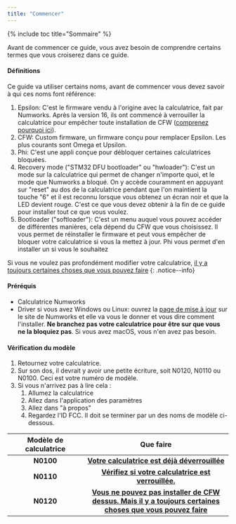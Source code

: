 ```yaml
---
title: "Commencer"
---
```


{% include toc title="Sommaire" %}

Avant de commencer ce guide, vous avez besoin de comprendre certains termes que vous croiserez dans ce guide.

#### Définitions

Ce guide va utiliser certains noms, avant de commencer vous devez savoir à qui ces noms font référence:

1. Epsilon: C'est le firmware vendu à l'origine avec la calculatrice, fait par Numworks. Après la version 16, ils ont commencé à verrouiller la calculatrice pour empêcher toute installation de CFW ([comprenez pourquoi ici](https://tiplanet.org/forum/viewtopic.php?f=97&t=24968)).
2. CFW: Custom firmware, un firmware conçu pour remplacer Epsilon. Les plus courants sont Omega et Upsilon.
3. Phi: C'est une appli conçue pour débloquer certaines calculatrices bloquées.
4. Recovery mode ("STM32 DFU bootloader" ou "hwloader"): C'est un mode sur la calculatrice qui permet de changer n'importe quoi, et le mode que Numworks a bloqué. On y accède couramment en appuyant sur "reset" au dos de la calculatrice pendant que l'on maintient la touche "6" et il est reconnu lorsque vous obtenez un écran noir et que la LED devient rouge. C'est ce que vous devez obtenir à la fin de ce guide pour installer tout ce que vous voulez.
5. Bootloader ("softloader"): C'est un menu auquel vous pouvez accéder de différentes manières, cela dépend du CFW que vous choisissez. Il vous permet de réinstaller le firmware et peut vous empêcher de bloquer votre calculatrice si vous la mettez à jour. Phi vous permet d'en installer un si vous le souhaitez

Si vous ne voulez pas profondément modifier votre calculatrice, [il y a toujours certaines choses que vous pouvez faire](what-to-do-locked)
{: .notice--info}

#### Préréquis

- Calculatrice Numworks
- Driver si vous avez Windows ou Linux: ouvrez la [page de mise à jour](https://numworks.com/update) sur le site de Numworks et elle va vous le donner et vous dire comment l'installer. **Ne branchez pas votre calculatrice pour être sur que vous ne la bloquiez pas**. Si vous avez macOS, vous n'en avez pas besoin.

#### Vérification du modèle

1. Retournez votre calculatrice.
2. Sur son dos, il devrait y avoir une petite écriture, soit N0120, N0110 ou N0100. Ceci est votre numéro de modèle.
3. Si vous n'arrivez pas à lire cela :
    1. Allumez la calculatrice
    2. Allez dans l'application des paramètres
    3. Allez dans "à propos"
    4. Regardez l'ID FCC. Il doit se terminer par un des noms de modèle ci-dessous.

<table>
  <colgroup>
    <col span="1" style="width: 20%;">
    <col span="1" style="width: 40%;">
  </colgroup>
  <thead>
    <tr>
      <th style="text-align: center">Modèle de calculatrice</th>
      <th style="text-align: center">Que faire</th>
    </tr>
  </thead>
  <tbody>
    <tr>
      <td style="text-align: center; font-weight: bold;">N0100</td>
      <td style="text-align: center; font-weight: bold;"><a href="n0100-now-what">Votre calculatrice est déjà déverrouillée</a></td>
    </tr>
    <tr>
      <td style="text-align: center; font-weight: bold;">N0110</td>
      <td style="text-align: center; font-weight: bold;"><a href="n0110-is-locked">Vérifiez si votre calculatrice est verrouillée.</a></td>
    </tr>
    <tr>
      <td style="text-align: center; font-weight: bold;">N0120</td>
      <td style="text-align: center; font-weight: bold;"><a href="what-to-do-locked">Vous ne pouvez pas installer de CFW dessus. Mais il y a toujours certaines choses que vous pouvez faire</a></td>
    </tr>
  </tbody>
</table>

